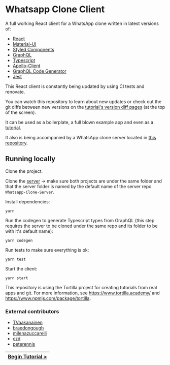 # Whatsapp Clone Client

[//]: # (head-end)



A full working React client for a WhatsApp clone written in latest versions of:

* [React](https://github.com/facebook/react)
* [Material-UI](https://github.com/mui-org/material-ui)
* [Styled Components](https://github.com/styled-components/styled-components)
* [GraphQL](https://github.com/graphql/graphql-js)
* [Typescript](https://github.com/microsoft/TypeScript)
* [Apollo-Client](https://github.com/apollographql/apollo-client)
* [GraphQL Code Generator](https://github.com/dotansimha/graphql-code-generator)
* [Jest](https://github.com/facebook/jest)

This React client is constantly being updated by using CI tests and renovate.

You can watch this repository to learn about new updates or check out the git diffs between new versions on the [tutorial's version diff pages](https://www.tortilla.academy/Urigo/WhatsApp-Clone-Tutorial) (at the top of the screen).

It can be used as a boilerplate, a full blown example app and even as a [tutorial](https://github.com/Urigo/WhatsApp-Clone-Tutorial).

It also is being accompanied by a WhatsApp clone server located in [this repository](https://github.com/Urigo/WhatsApp-Clone-Server).

## Running locally

Clone the project.

Clone the [server](https://github.com/Urigo/WhatsApp-Clone-Server) -> make sure both projects are under the same folder and that the server folder
is named by the default name of the server repo `Whatsapp-Clone-Server`.

Install dependencies:

`yarn`

Run the codegen to generate Typescript types from GraphQL (this step requires the server to be cloned under the same repo and its folder to be with it's default name):

`yarn codegen`

Run tests to make sure everything is ok:

`yarn test`

Start the client:

`yarn start`

This repository is using the Tortilla project for creating tutorials from real apps and git.
For more information, see https://www.tortilla.academy/ and https://www.npmjs.com/package/tortilla.

### External contributors

* [TVaakanainen](https://github.com/TVaakanainen)
* [braedongough](https://github.com/braedongough)
* [milenazuccarelli](https://github.com/milenazuccarelli)
* [czd](https://github.com/czd)
* [peterennis](https://github.com/peterennis)


[//]: # (foot-start)

[{]: <helper> (navStep)

| [Begin Tutorial >](.tortilla/manuals/views/step1.md) |
|----------------------:|

[}]: #
